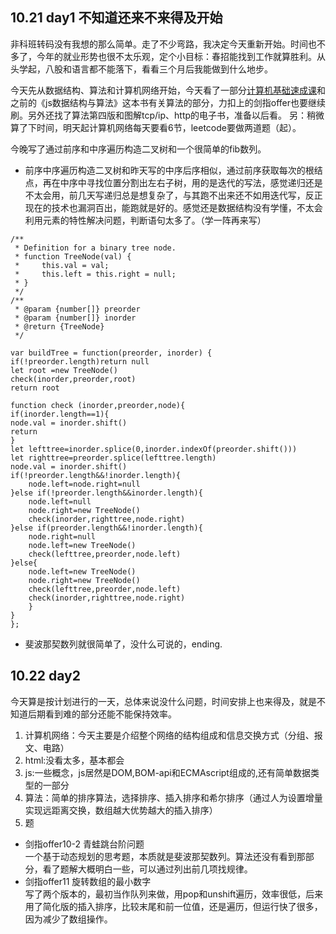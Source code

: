 ## 10.21 day1 不知道还来不来得及开始
  非科班转码没有我想的那么简单。走了不少弯路，我决定今天重新开始。时间也不多了，今年的就业形势也很不太乐观，定个小目标：春招能找到工作就算胜利。从头学起，八股和语言都不能落下，看看三个月后我能做到什么地步。
  
  今天先从数据结构、算法和计算机网络开始，今天看了一部分[计算机基础速成课](https://www.bilibili.com/video/BV1EW411u7)和之前的《js数据结构与算法》这本书有关算法的部分，力扣上的剑指offer也要继续刷。另外还找了算法第四版和图解tcp/ip、http的电子书，准备以后看。
另：稍微算了下时间，明天起计算机网络每天要看6节，leetcode要做两道题（起）。

今晚写了通过前序和中序遍历构造二叉树和一个很简单的fib数列。

+ 前序中序遍历构造二叉树和昨天写的中序后序相似，通过前序获取每次的根结点，再在中序中寻找位置分割出左右子树，用的是迭代的写法，感觉递归还是不太会用，前几天写递归总是想复杂了，与其跑不出来还不如用迭代写，反正现在的技术也漏洞百出，能跑就是好的。感觉还是数据结构没有学懂，不太会利用元素的特性解决问题，判断语句太多了。（学一阵再来写）
```
/**
 * Definition for a binary tree node.
 * function TreeNode(val) {
 *     this.val = val;
 *     this.left = this.right = null;
 * }
 */
/**
 * @param {number[]} preorder
 * @param {number[]} inorder
 * @return {TreeNode}
 */

var buildTree = function(preorder, inorder) {
if(!preorder.length)return null
let root =new TreeNode()
check(inorder,preorder,root)
return root

function check (inorder,preorder,node){
if(inorder.length==1){
node.val = inorder.shift()
return
}
let lefttree=inorder.splice(0,inorder.indexOf(preorder.shift()))
let righttree=preorder.splice(lefttree.length)
node.val = inorder.shift()
if(!preorder.length&&!inorder.length){
    node.left=node.right=null
}else if(!preorder.length&&inorder.length){
    node.left=null
    node.right=new TreeNode()
    check(inorder,righttree,node.right)
}else if(preorder.length&&!inorder.length){
    node.right=null
    node.left=new TreeNode()
    check(lefttree,preorder,node.left)
}else{
    node.left=new TreeNode()
    node.right=new TreeNode()
    check(lefttree,preorder,node.left)
    check(inorder,righttree,node.right)
    }
}
};
```

+ 斐波那契数列就很简单了，没什么可说的，ending.

## 10.22 day2
今天算是按计划进行的一天，总体来说没什么问题，时间安排上也来得及，就是不知道后期看到难的部分还能不能保持效率。
1. 计算机网络：今天主要是介绍整个网络的结构组成和信息交换方式（分组、报文、电路）
2. html:没看太多，基本都会
3. js:一些概念，js居然是DOM,BOM-api和ECMAscript组成的,还有简单数据类型的一部分
4. 算法：简单的排序算法，选择排序、插入排序和希尔排序（通过人为设置增量实现远距离交换，数组越大优势越大的插入排序）
5. 题
+ 剑指offer10-2 青蛙跳台阶问题  
 一个基于动态规划的思考题，本质就是斐波那契数列。算法还没有看到那部分，看了题解大概明白一些，可以通过列出前几项找规律。
+ 剑指offer11 旋转数组的最小数字  
 写了两个版本的，最初当作队列来做，用pop和unshift遍历，效率很低，后来用了简化版的插入排序，比较末尾和前一位值，还是遍历，但运行快了很多，因为减少了数组操作。
